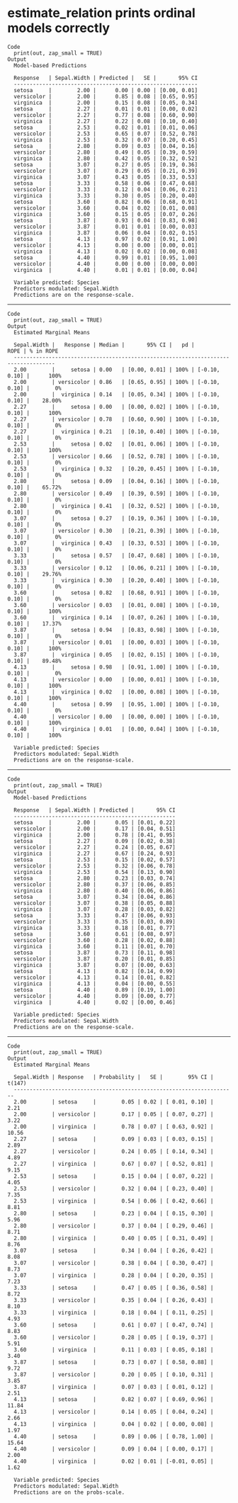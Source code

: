 # estimate_relation prints ordinal models correctly

    Code
      print(out, zap_small = TRUE)
    Output
      Model-based Predictions
      
      Response   | Sepal.Width | Predicted |   SE |       95% CI
      ----------------------------------------------------------
      setosa     |        2.00 |      0.00 | 0.00 | [0.00, 0.01]
      versicolor |        2.00 |      0.85 | 0.08 | [0.65, 0.95]
      virginica  |        2.00 |      0.15 | 0.08 | [0.05, 0.34]
      setosa     |        2.27 |      0.01 | 0.01 | [0.00, 0.02]
      versicolor |        2.27 |      0.77 | 0.08 | [0.60, 0.90]
      virginica  |        2.27 |      0.22 | 0.08 | [0.10, 0.40]
      setosa     |        2.53 |      0.02 | 0.01 | [0.01, 0.06]
      versicolor |        2.53 |      0.65 | 0.07 | [0.52, 0.78]
      virginica  |        2.53 |      0.32 | 0.07 | [0.20, 0.45]
      setosa     |        2.80 |      0.09 | 0.03 | [0.04, 0.16]
      versicolor |        2.80 |      0.49 | 0.05 | [0.39, 0.59]
      virginica  |        2.80 |      0.42 | 0.05 | [0.32, 0.52]
      setosa     |        3.07 |      0.27 | 0.05 | [0.19, 0.36]
      versicolor |        3.07 |      0.29 | 0.05 | [0.21, 0.39]
      virginica  |        3.07 |      0.43 | 0.05 | [0.33, 0.53]
      setosa     |        3.33 |      0.58 | 0.06 | [0.47, 0.68]
      versicolor |        3.33 |      0.12 | 0.04 | [0.06, 0.21]
      virginica  |        3.33 |      0.30 | 0.05 | [0.20, 0.40]
      setosa     |        3.60 |      0.82 | 0.06 | [0.68, 0.91]
      versicolor |        3.60 |      0.04 | 0.02 | [0.01, 0.08]
      virginica  |        3.60 |      0.15 | 0.05 | [0.07, 0.26]
      setosa     |        3.87 |      0.93 | 0.04 | [0.83, 0.98]
      versicolor |        3.87 |      0.01 | 0.01 | [0.00, 0.03]
      virginica  |        3.87 |      0.06 | 0.04 | [0.02, 0.15]
      setosa     |        4.13 |      0.97 | 0.02 | [0.91, 1.00]
      versicolor |        4.13 |      0.00 | 0.00 | [0.00, 0.01]
      virginica  |        4.13 |      0.02 | 0.02 | [0.00, 0.08]
      setosa     |        4.40 |      0.99 | 0.01 | [0.95, 1.00]
      versicolor |        4.40 |      0.00 | 0.00 | [0.00, 0.00]
      virginica  |        4.40 |      0.01 | 0.01 | [0.00, 0.04]
      
      Variable predicted: Species
      Predictors modulated: Sepal.Width
      Predictions are on the response-scale.

---

    Code
      print(out, zap_small = TRUE)
    Output
      Estimated Marginal Means
      
      Sepal.Width |   Response | Median |       95% CI |   pd |          ROPE | % in ROPE
      -----------------------------------------------------------------------------------
      2.00        |     setosa | 0.00   | [0.00, 0.01] | 100% | [-0.10, 0.10] |      100%
      2.00        | versicolor | 0.86   | [0.65, 0.95] | 100% | [-0.10, 0.10] |        0%
      2.00        |  virginica | 0.14   | [0.05, 0.34] | 100% | [-0.10, 0.10] |    28.00%
      2.27        |     setosa | 0.00   | [0.00, 0.02] | 100% | [-0.10, 0.10] |      100%
      2.27        | versicolor | 0.78   | [0.60, 0.90] | 100% | [-0.10, 0.10] |        0%
      2.27        |  virginica | 0.21   | [0.10, 0.40] | 100% | [-0.10, 0.10] |        0%
      2.53        |     setosa | 0.02   | [0.01, 0.06] | 100% | [-0.10, 0.10] |      100%
      2.53        | versicolor | 0.66   | [0.52, 0.78] | 100% | [-0.10, 0.10] |        0%
      2.53        |  virginica | 0.32   | [0.20, 0.45] | 100% | [-0.10, 0.10] |        0%
      2.80        |     setosa | 0.09   | [0.04, 0.16] | 100% | [-0.10, 0.10] |    65.72%
      2.80        | versicolor | 0.49   | [0.39, 0.59] | 100% | [-0.10, 0.10] |        0%
      2.80        |  virginica | 0.41   | [0.32, 0.52] | 100% | [-0.10, 0.10] |        0%
      3.07        |     setosa | 0.27   | [0.19, 0.36] | 100% | [-0.10, 0.10] |        0%
      3.07        | versicolor | 0.30   | [0.21, 0.39] | 100% | [-0.10, 0.10] |        0%
      3.07        |  virginica | 0.43   | [0.33, 0.53] | 100% | [-0.10, 0.10] |        0%
      3.33        |     setosa | 0.57   | [0.47, 0.68] | 100% | [-0.10, 0.10] |        0%
      3.33        | versicolor | 0.12   | [0.06, 0.21] | 100% | [-0.10, 0.10] |    29.76%
      3.33        |  virginica | 0.30   | [0.20, 0.40] | 100% | [-0.10, 0.10] |        0%
      3.60        |     setosa | 0.82   | [0.68, 0.91] | 100% | [-0.10, 0.10] |        0%
      3.60        | versicolor | 0.03   | [0.01, 0.08] | 100% | [-0.10, 0.10] |      100%
      3.60        |  virginica | 0.14   | [0.07, 0.26] | 100% | [-0.10, 0.10] |    17.37%
      3.87        |     setosa | 0.94   | [0.83, 0.98] | 100% | [-0.10, 0.10] |        0%
      3.87        | versicolor | 0.01   | [0.00, 0.03] | 100% | [-0.10, 0.10] |      100%
      3.87        |  virginica | 0.05   | [0.02, 0.15] | 100% | [-0.10, 0.10] |    89.48%
      4.13        |     setosa | 0.98   | [0.91, 1.00] | 100% | [-0.10, 0.10] |        0%
      4.13        | versicolor | 0.00   | [0.00, 0.01] | 100% | [-0.10, 0.10] |      100%
      4.13        |  virginica | 0.02   | [0.00, 0.08] | 100% | [-0.10, 0.10] |      100%
      4.40        |     setosa | 0.99   | [0.95, 1.00] | 100% | [-0.10, 0.10] |        0%
      4.40        | versicolor | 0.00   | [0.00, 0.00] | 100% | [-0.10, 0.10] |      100%
      4.40        |  virginica | 0.01   | [0.00, 0.04] | 100% | [-0.10, 0.10] |      100%
      
      Variable predicted: Species
      Predictors modulated: Sepal.Width
      Predictions are on the response-scale.

---

    Code
      print(out, zap_small = TRUE)
    Output
      Model-based Predictions
      
      Response   | Sepal.Width | Predicted |       95% CI
      ---------------------------------------------------
      setosa     |        2.00 |      0.05 | [0.01, 0.22]
      versicolor |        2.00 |      0.17 | [0.04, 0.51]
      virginica  |        2.00 |      0.78 | [0.41, 0.95]
      setosa     |        2.27 |      0.09 | [0.02, 0.38]
      versicolor |        2.27 |      0.24 | [0.05, 0.67]
      virginica  |        2.27 |      0.67 | [0.24, 0.93]
      setosa     |        2.53 |      0.15 | [0.02, 0.57]
      versicolor |        2.53 |      0.32 | [0.06, 0.78]
      virginica  |        2.53 |      0.54 | [0.13, 0.90]
      setosa     |        2.80 |      0.23 | [0.03, 0.74]
      versicolor |        2.80 |      0.37 | [0.06, 0.85]
      virginica  |        2.80 |      0.40 | [0.06, 0.86]
      setosa     |        3.07 |      0.34 | [0.04, 0.86]
      versicolor |        3.07 |      0.38 | [0.05, 0.88]
      virginica  |        3.07 |      0.28 | [0.03, 0.82]
      setosa     |        3.33 |      0.47 | [0.06, 0.93]
      versicolor |        3.33 |      0.35 | [0.03, 0.89]
      virginica  |        3.33 |      0.18 | [0.01, 0.77]
      setosa     |        3.60 |      0.61 | [0.08, 0.97]
      versicolor |        3.60 |      0.28 | [0.02, 0.88]
      virginica  |        3.60 |      0.11 | [0.01, 0.70]
      setosa     |        3.87 |      0.73 | [0.11, 0.98]
      versicolor |        3.87 |      0.20 | [0.01, 0.85]
      virginica  |        3.87 |      0.07 | [0.00, 0.63]
      setosa     |        4.13 |      0.82 | [0.14, 0.99]
      versicolor |        4.13 |      0.14 | [0.01, 0.82]
      virginica  |        4.13 |      0.04 | [0.00, 0.55]
      setosa     |        4.40 |      0.89 | [0.19, 1.00]
      versicolor |        4.40 |      0.09 | [0.00, 0.77]
      virginica  |        4.40 |      0.02 | [0.00, 0.46]
      
      Variable predicted: Species
      Predictors modulated: Sepal.Width
      Predictions are on the response-scale.

---

    Code
      print(out, zap_small = TRUE)
    Output
      Estimated Marginal Means
      
      Sepal.Width | Response   | Probability |   SE |        95% CI | t(147)
      ----------------------------------------------------------------------
      2.00        | setosa     |        0.05 | 0.02 | [ 0.01, 0.10] |   2.21
      2.00        | versicolor |        0.17 | 0.05 | [ 0.07, 0.27] |   3.22
      2.00        | virginica  |        0.78 | 0.07 | [ 0.63, 0.92] |  10.56
      2.27        | setosa     |        0.09 | 0.03 | [ 0.03, 0.15] |   2.89
      2.27        | versicolor |        0.24 | 0.05 | [ 0.14, 0.34] |   4.89
      2.27        | virginica  |        0.67 | 0.07 | [ 0.52, 0.81] |   9.15
      2.53        | setosa     |        0.15 | 0.04 | [ 0.07, 0.22] |   4.05
      2.53        | versicolor |        0.32 | 0.04 | [ 0.23, 0.40] |   7.35
      2.53        | virginica  |        0.54 | 0.06 | [ 0.42, 0.66] |   8.81
      2.80        | setosa     |        0.23 | 0.04 | [ 0.15, 0.30] |   5.96
      2.80        | versicolor |        0.37 | 0.04 | [ 0.29, 0.46] |   8.71
      2.80        | virginica  |        0.40 | 0.05 | [ 0.31, 0.49] |   8.76
      3.07        | setosa     |        0.34 | 0.04 | [ 0.26, 0.42] |   8.08
      3.07        | versicolor |        0.38 | 0.04 | [ 0.30, 0.47] |   8.73
      3.07        | virginica  |        0.28 | 0.04 | [ 0.20, 0.35] |   7.23
      3.33        | setosa     |        0.47 | 0.05 | [ 0.36, 0.58] |   8.72
      3.33        | versicolor |        0.35 | 0.04 | [ 0.26, 0.43] |   8.10
      3.33        | virginica  |        0.18 | 0.04 | [ 0.11, 0.25] |   4.93
      3.60        | setosa     |        0.61 | 0.07 | [ 0.47, 0.74] |   8.83
      3.60        | versicolor |        0.28 | 0.05 | [ 0.19, 0.37] |   5.91
      3.60        | virginica  |        0.11 | 0.03 | [ 0.05, 0.18] |   3.40
      3.87        | setosa     |        0.73 | 0.07 | [ 0.58, 0.88] |   9.72
      3.87        | versicolor |        0.20 | 0.05 | [ 0.10, 0.31] |   3.85
      3.87        | virginica  |        0.07 | 0.03 | [ 0.01, 0.12] |   2.51
      4.13        | setosa     |        0.82 | 0.07 | [ 0.69, 0.96] |  11.84
      4.13        | versicolor |        0.14 | 0.05 | [ 0.04, 0.24] |   2.66
      4.13        | virginica  |        0.04 | 0.02 | [ 0.00, 0.08] |   1.97
      4.40        | setosa     |        0.89 | 0.06 | [ 0.78, 1.00] |  15.64
      4.40        | versicolor |        0.09 | 0.04 | [ 0.00, 0.17] |   2.00
      4.40        | virginica  |        0.02 | 0.01 | [-0.01, 0.05] |   1.62
      
      Variable predicted: Species
      Predictors modulated: Sepal.Width
      Predictions are on the probs-scale.

